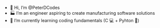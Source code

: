 - 👋 Hi, I’m @PeterDCodes
- 🏭 I’m an engineer aspiring to create manufacturing software solutions
- 🌱 I’m currently learning coding fundamentals (C 💻 + Pyhton 🐍)
  
<!---
PeterDCodes/PeterDCodes is a ✨ special ✨ repository because its `README.md` (this file) appears on your GitHub profile.
You can click the Preview link to take a look at your changes.
--->
